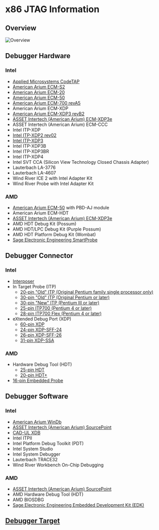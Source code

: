 # x86 JTAG Information

## Overview
![Overview](https://github.com/Necrosys/x86-JTAG-Information/blob/master/Overview.gif)

## Debugger Hardware
### Intel
* [Applied Microsystems CodeTAP](https://github.com/Necrosys/x86-JTAG-Information/blob/master/Hardware/CodeTAP/CodeTAP.md)
* [American Arium ECM-S2](https://github.com/Necrosys/x86-JTAG-Information/blob/master/Hardware/ECM-S2/ECM-S2.md)
* [American Arium ECM-20](https://github.com/Necrosys/x86-JTAG-Information/blob/master/Hardware/ECM-20/ECM-20.md)
* [American Arium ECM-50](https://github.com/Necrosys/x86-JTAG-Information/blob/master/Hardware/ECM-50/ECM-50.md)
* [American Arium ECM-700 revA5](https://github.com/Necrosys/x86-JTAG-Information/blob/master/Hardware/ECM-700/ECM-700_revA5.md)
* American Arium ECM-XDP
* [American Arium ECM-XDP3 revB2](https://github.com/Necrosys/x86-JTAG-Information/blob/master/Hardware/ECM-XDP3/ECM-XDP3_revB2.md)
* [ASSET Intertech (American Arium) ECM-XDP3e](https://github.com/Necrosys/x86-JTAG-Information/blob/master/Hardware/ECM-XDP3e/ECM-XDP3e.md)
* ASSET Intertech (American Arium) ECM-CCC
* Intel ITP-XDP
* [Intel ITP-XDP2 rev02](https://github.com/Necrosys/x86-JTAG-Information/blob/master/Hardware/ITP-XDP2/ITP-XDP2_rev02.md)
* [Intel ITP-XDP3](https://github.com/Necrosys/x86-JTAG-Information/blob/master/Hardware/ITP-XDP3/ITP-XDP3.md)
* Intel ITP-XDP3B
* Intel ITP-XDP3BR
* Intel ITP-XDP4
* Intel SVT CCA (Silicon View Technology Closed Chassis Adapter)
* Lauterbach LA-3776
* Lauterbach LA-4607
* Wind River ICE 2 with Intel Adapter Kit
* Wind River Probe with Intel Adapter Kit

### AMD
* [American Arium ECM-50](https://github.com/Necrosys/x86-JTAG-Information/blob/master/Hardware/ECM-50/ECM-50.md) with PBD-AJ module
* American Arium ECM-HDT
* [ASSET Intertech (American Arium) ECM-XDP3e](https://github.com/Necrosys/x86-JTAG-Information/blob/master/Hardware/ECM-XDP3e/ECM-XDP3e.md)
* AMD HDT Debug Kit (Possum)
* AMD HDT/LPC Debug Kit (Purple Possum)
* AMD HDT Platform Debug Kit (Wombat)
* [Sage Electronic Engineering SmartProbe](https://github.com/Necrosys/x86-JTAG-Information/blob/master/Hardware/SmartProbe/SmartProbe.md)

## Debugger Connector
### Intel
* [Interposer](https://github.com/Necrosys/x86-JTAG-Information/blob/master/Connector/Interposer.md)
* In Target Probe (ITP)
    * [20-pin "Old" ITP (Original Pentium family single processor only)](https://github.com/Necrosys/x86-JTAG-Information/blob/master/Connector/ITPOld20.md)
    * [30-pin "Old" ITP (Original Pentium or later)](https://github.com/Necrosys/x86-JTAG-Information/blob/master/Connector/ITPOld.md)
    * [30-pin "New" ITP (Pentium III or later)](https://github.com/Necrosys/x86-JTAG-Information/blob/master/Connector/ITPNew.md)
    * [25-pin ITP700 (Pentium 4 or later)](https://github.com/Necrosys/x86-JTAG-Information/blob/master/Connector/ITP700.md)
    * [28-pin ITP700 Flex (Pentium 4 or later)](https://github.com/Necrosys/x86-JTAG-Information/blob/master/Connector/ITP700Flex.md)
* eXtended Debug Port (XDP)
    * [60-pin XDP](https://github.com/Necrosys/x86-JTAG-Information/blob/master/Connector/XDP.md)
    * [24-pin XDP-SFF-24](https://github.com/Necrosys/x86-JTAG-Information/blob/master/Connector/XDP-SFF-24.md)
    * [26-pin XDP-SFF-26](https://github.com/Necrosys/x86-JTAG-Information/blob/master/Connector/XDP-SFF-26.md)
    * [31-pin XDP-SSA](https://github.com/Necrosys/x86-JTAG-Information/blob/master/Connector/XDP-SSA.md)

### AMD
* Hardware Debug Tool (HDT)
    * [25-pin HDT](https://github.com/Necrosys/x86-JTAG-Information/blob/master/Connector/HDT.md)
    * [20-pin HDT+](https://github.com/Necrosys/x86-JTAG-Information/blob/master/Connector/HDTPlus.md)
* [16-pin Embedded Probe](https://github.com/Necrosys/x86-JTAG-Information/blob/master/Connector/EmbeddedProbe.md)

## Debugger Software
### Intel
* [American Arium WinDb](https://github.com/Necrosys/x86-JTAG-Information/tree/master/Software/SourcePoint)
* [ASSET Intertech (American Arium) SourcePoint](https://github.com/Necrosys/x86-JTAG-Information/tree/master/Software/SourcePoint)
* [CAD-UL XDB](https://github.com/Necrosys/x86-JTAG-Information/tree/master/Software/CAD-UL%20XDB)
* Intel ITPII
* Intel Platform Debug Toolkit (PDT)
* Intel System Studio
* Intel System Debugger
* Lauterbach TRACE32
* Wind River Workbench On-Chip Debugging 

### AMD
* [ASSET Intertech (American Arium) SourcePoint](https://github.com/Necrosys/x86-JTAG-Information/tree/master/Software/SourcePoint)
* AMD Hardware Debug Tool (HDT)
* AMD BIOSDBG
* [Sage Electronic Engineering Embedded Development Kit (EDK)](https://github.com/Necrosys/x86-JTAG-Information/tree/master/Software/Sage%20EDK)

## [Debugger Target](https://github.com/Necrosys/x86-JTAG-Information/tree/master/Target/Target.md)
